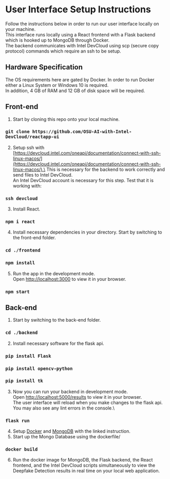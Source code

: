 # User Interface Setup Instructions

Follow the instructions below in order to run our user interface locally on your machine.\
This interface runs locally using a React frontend with a Flask backend which is hooked up to MongoDB through Docker.\
The backend communicates with Intel DevCloud using scp (secure copy protocol) commands which require an ssh to be setup.

## Hardware Specification

The OS requirements here are gated by Docker. In order to run Docker either a Linux System or Windows 10 is required.\
In addition, 4 GB of RAM and 12 GB of disk space will be required.

## Front-end

1. Start by cloning this repo onto your local machine.
### `git clone https://github.com/OSU-AI-with-Intel-DevCloud/reactapp-ui`
2. Setup ssh with [https://devcloud.intel.com/oneapi/documentation/connect-with-ssh-linux-macos/](https://devcloud.intel.com/oneapi/documentation/connect-with-ssh-linux-macos/).\
This is necessary for the backend to work correctly and send files to Intel DevCloud.\
An Intel DevCloud account is necessary for this step. Test that it is working with:
### `ssh devcloud`
3. Install React.
### `npm i react`
4. Install necessary dependencies in your directory. Start by switching to the front-end folder.
### `cd ./frontend`
### `npm install`
5. Run the app in the development mode.\
Open [http://localhost:3000](http://localhost:3000) to view it in your browser.
### `npm start`

## Back-end

1. Start by switching to the back-end folder.
### `cd ./backend`
2. Install necessary software for the flask api.
### `pip install Flask`
### `pip install opencv-python`
### `pip install tk`
3. Now you can run your backend in development mode.\
Open [http://localhost:5000/results](http://localhost:5000/results) to view it in your browser.\
The user interface will reload when you make changes to the flask api.\
You may also see any lint errors in the console.\
### `flask run`
4. Setup [Docker](https://docs.docker.com/get-docker/) and [MongoDB](https://www.mongodb.com/docs/manual/installation/) with the linked instruction.
5. Start up the Mongo Database using the dockerfile/
### `docker build`
6. Run the docker image for MongoDB, the Flask backend, the React frontend, and the Intel DevCloud scripts simultaneously to view the Deepfake Detection results in real time on your local web application.
